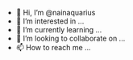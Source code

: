 - 👋 Hi, I’m @nainaquarius
- 👀 I’m interested in ...
- 🌱 I’m currently learning ...
- 💞️ I’m looking to collaborate on ...
- 📫 How to reach me ...

<!---
nainaquarius/nainaquarius is a ✨ special ✨ repository because its `README.md` (this file) appears on your GitHub profile.
You can click the Preview link to take a look at your changes.
--->
